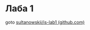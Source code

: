 # Лаба 1

goto [sultanowskii/is-lab1 (github.com)](https://github.com/sultanowskii/is-lab1/tree/main)
